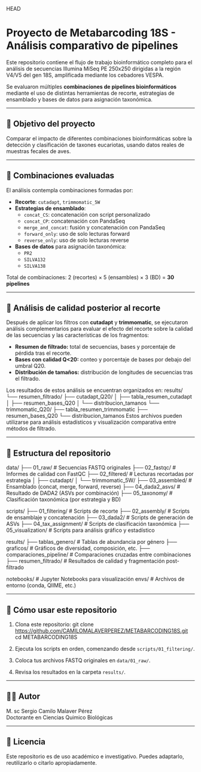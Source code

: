 
HEAD
# Proyecto de Metabarcoding 18S - Análisis comparativo de pipelines

Este repositorio contiene el flujo de trabajo bioinformático completo para el análisis de secuencias Illumina MiSeq PE 250x250 dirigidas a la región V4/V5 del gen 18S, amplificada mediante los cebadores VESPA.

Se evaluaron múltiples **combinaciones de pipelines bioinformáticos** mediante el uso de distintas herramientas de recorte, estrategias de ensamblado y bases de datos para asignación taxonómica.

---

## 🔬 Objetivo del proyecto

Comparar el impacto de diferentes combinaciones bioinformáticas sobre la detección y clasificación de taxones eucariotas, usando datos reales de muestras fecales de aves.

---

## 🧪 Combinaciones evaluadas

El análisis contempla combinaciones formadas por:

- **Recorte**: `cutadapt`, `trimmomatic_5W`
- **Estrategias de ensamblado**:
  - `concat_CS`: concatenación con script personalizado
  - `concat_CP`: concatenación con PandaSeq
  - `merge_and_concat`: fusión y concatenación con PandaSeq
  - `forward_only`: uso de solo lecturas forward
  - `reverse_only`: uso de solo lecturas reverse
- **Bases de datos** para asignación taxonómica:
  - `PR2`
  - `SILVA132`
  - `SILVA138`

Total de combinaciones: 2 (recortes) × 5 (ensambles) × 3 (BD) = **30 pipelines**

---
## 🧰 Análisis de calidad posterior al recorte

Después de aplicar los filtros con **cutadapt** y **trimmomatic**, se ejecutaron análisis complementarios para evaluar el efecto del recorte sobre la calidad de las secuencias y las características de los fragmentos:

- **Resumen de filtrado:** total de secuencias, bases y porcentaje de pérdida tras el recorte.
- **Bases con calidad Q<20:** conteo y porcentaje de bases por debajo del umbral Q20.
- **Distribución de tamaños:** distribución de longitudes de secuencias tras el filtrado.

Los resultados de estos análisis se encuentran organizados en:
results/
└── resumen_filtrado/
├── cutadapt_Q20/
│ ├── tabla_resumen_cutadapt
│ ├── resumen_bases_Q20
│ └── distribucion_tamanos
└── trimmomatic_Q20/
├── tabla_resumen_trimmomatic
├── resumen_bases_Q20
└── distribucion_tamanos
Estos archivos pueden utilizarse para análisis estadísticos y visualización comparativa entre métodos de filtrado.

---

## 📁 Estructura del repositorio

data/
├── 01_raw/ # Secuencias FASTQ originales
├── 02_fastqc/ # Informes de calidad con FastQC
├── 02_filtered/ # Lecturas recortadas por estrategia
│ ├── cutadapt/
│ └── trimmomatic_5W/
├── 03_assembled/ # Ensamblado (concat, merge, forward, reverse)
├── 04_dada2_asvs/ # Resultado de DADA2 (ASVs por combinación)
├── 05_taxonomy/ # Clasificación taxonómica (por estrategia y BD)

scripts/
├── 01_filtering/ # Scripts de recorte
├── 02_assembly/ # Scripts de ensamblaje y concatenación
├── 03_dada2/ # Scripts de generación de ASVs
├── 04_tax_assignment/ # Scripts de clasificación taxonómica
├── 05_visualization/ # Scripts para análisis gráfico y estadístico

results/
├── tablas_genero/ # Tablas de abundancia por género
├── graficos/ # Gráficos de diversidad, composición, etc.
├── comparaciones_pipeline/ # Comparaciones cruzadas entre combinaciones
├── resumen_filtrado/ # Resultados de calidad y fragmentación post-filtrado

notebooks/ # Jupyter Notebooks para visualización
envs/ # Archivos de entorno (conda, QIIME, etc.)

---

## 🚀 Cómo usar este repositorio

1. Clona este repositorio:
git clone https://github.com/CAMILOMALAVERPEREZ/METABARCODING18S.git
cd METABARCODING18S

2. Ejecuta los scripts en orden, comenzando desde `scripts/01_filtering/`.

3. Coloca tus archivos FASTQ originales en `data/01_raw/`.

4. Revisa los resultados en la carpeta `results/`.

---

## 👨‍🔬 Autor

M. sc Sergio Camilo Malaver Pérez  
Doctorante en Ciencias Quimico Biológicas

---

## 📜 Licencia

Este repositorio es de uso académico e investigativo. Puedes adaptarlo, reutilizarlo o citarlo apropiadamente.


